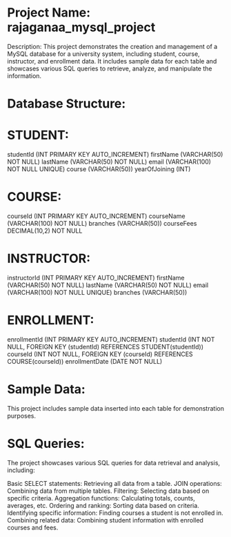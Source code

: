# Project Name: rajaganaa_mysql_project

Description: This project demonstrates the creation and management of a MySQL database for a university system, including student, course, instructor, and enrollment data. It includes sample data for each table and showcases various SQL queries to retrieve, analyze, and manipulate the information.

# Database Structure:

# STUDENT:
studentId (INT PRIMARY KEY AUTO_INCREMENT)
firstName (VARCHAR(50) NOT NULL)
lastName (VARCHAR(50) NOT NULL)
email (VARCHAR(100) NOT NULL UNIQUE)
course (VARCHAR(50))
yearOfJoining (INT)
# COURSE:
courseId (INT PRIMARY KEY AUTO_INCREMENT)
courseName (VARCHAR(100) NOT NULL)
branches (VARCHAR(50))
courseFees DECIMAL(10,2) NOT NULL
# INSTRUCTOR:
instructorId (INT PRIMARY KEY AUTO_INCREMENT)
firstName (VARCHAR(50) NOT NULL)
lastName (VARCHAR(50) NOT NULL)
email (VARCHAR(100) NOT NULL UNIQUE)
branches (VARCHAR(50))
# ENROLLMENT:
enrollmentId (INT PRIMARY KEY AUTO_INCREMENT)
studentId (INT NOT NULL, FOREIGN KEY (studentId) REFERENCES STUDENT(studentId))
courseId (INT NOT NULL, FOREIGN KEY (courseId) REFERENCES COURSE(courseId))
enrollmentDate (DATE NOT NULL)
# Sample Data:

This project includes sample data inserted into each table for demonstration purposes.

# SQL Queries:

The project showcases various SQL queries for data retrieval and analysis, including:

Basic SELECT statements: Retrieving all data from a table.
JOIN operations: Combining data from multiple tables.
Filtering: Selecting data based on specific criteria.
Aggregation functions: Calculating totals, counts, averages, etc.
Ordering and ranking: Sorting data based on criteria.
Identifying specific information: Finding courses a student is not enrolled in.
Combining related data: Combining student information with enrolled courses and fees.
